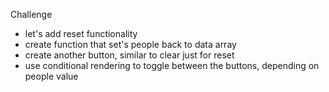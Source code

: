 Challenge

- let's add reset functionality
- create function that set's people back to data array
- create another button, similar to clear just for reset
- use conditional rendering to toggle between the buttons, depending on people value
